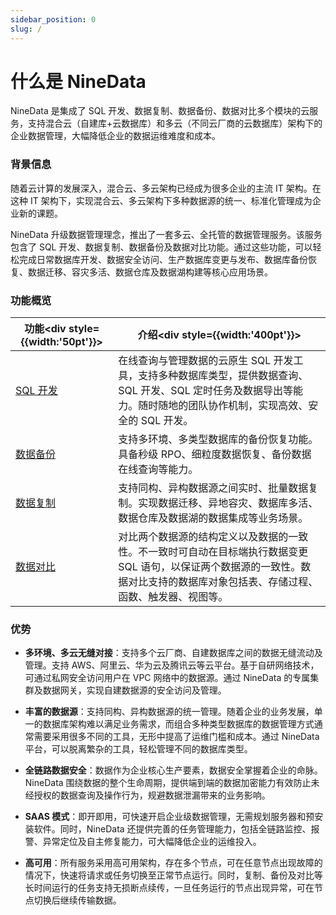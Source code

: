 ```yaml
---
sidebar_position: 0
slug: /
---
```




# 什么是 NineData

NineData 是集成了 SQL 开发、数据复制、数据备份、数据对比多个模块的云服务，支持混合云（自建库+云数据库）和多云（不同云厂商的云数据库）架构下的企业数据管理，大幅降低企业的数据运维难度和成本。

### 背景信息

随着云计算的发展深入，混合云、多云架构已经成为很多企业的主流 IT 架构。在这种 IT 架构下，实现混合云、多云架构下多种数据源的统一、标准化管理成为企业新的课题。

NineData 升级数据管理理念，推出了一套多云、全托管的数据管理服务。该服务包含了 SQL 开发、数据复制、数据备份及数据对比功能。通过这些功能，可以轻松完成日常数据库开发、数据安全访问、生产数据库变更与发布、数据库备份恢复、数据迁移、容灾多活、数据仓库及数据湖构建等核心应用场景。

### 功能概览

| 功能<div style={{width:'50pt'}}></div>        | 介绍<div style={{width:'400pt'}}></div>                      |
| --------------------------------------------- | ------------------------------------------------------------ |
| [SQL 开发](/sqldev/intro_sqldev.md)            | 在线查询与管理数据的云原生 SQL 开发工具，支持多种数据库类型，提供数据查询、SQL 开发、SQL 定时任务及数据导出等能力。随时随地的团队协作机制，实现高效、安全的 SQL 开发。 |
| [数据备份](/backup_and_restore/intro_back.md) | 支持多环境、多类型数据库的备份恢复功能。具备秒级 RPO、细粒度数据恢复、备份数据在线查询等能力。 |
| [数据复制](/replication/intro_repli.md)       | 支持同构、异构数据源之间实时、批量数据复制。实现数据迁移、异地容灾、数据库多活、数据仓库及数据湖的数据集成等业务场景。 |
| [数据对比](/compare/intro_comp.md)            | 对比两个数据源的结构定义以及数据的一致性。不一致时可自动在目标端执行数据变更 SQL 语句，以保证两个数据源的一致性。数据对比支持的数据库对象包括表、存储过程、函数、触发器、视图等。 |

### 优势

* **多环境、多云无缝对接**：支持多个云厂商、自建数据库之间的数据无缝流动及管理。支持 AWS、阿里云、华为云及腾讯云等云平台。基于自研网络技术，可通过私网安全访问用户在 VPC 网络中的数据源。通过 NineData 的专属集群及数据网关，实现自建数据源的安全访问及管理。

* **丰富的数据源**：支持同构、异构数据源的统一管理。随着企业的业务发展，单一的数据库架构难以满足业务需求，而组合多种类型数据库的数据管理方式通常需要采用很多不同的工具，无形中提高了运维门槛和成本。通过 NineData 平台，可以脱离繁杂的工具，轻松管理不同的数据库类型。

* **全链路数据安全**：数据作为企业核心生产要素，数据安全掌握着企业的命脉。NineData 围绕数据的整个生命周期，提供端到端的数据加密能力有效防止未经授权的数据查询及操作行为，规避数据泄漏带来的业务影响。

* **SAAS 模式**：即开即用，可快速开启企业级数据管理，无需规划服务器和预安装软件。同时，NineData 还提供完善的任务管理能力，包括全链路监控、报警、异常定位及自主修复能力，可大幅降低企业的运维投入。

* **高可用**：所有服务采用高可用架构，存在多个节点，可在任意节点出现故障的情况下，快速将请求或任务切换至正常节点运行。同时，复制、备份及对比等长时间运行的任务支持无损断点续传，一旦任务运行的节点出现异常，可在节点切换后继续传输数据。

